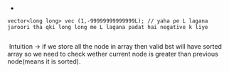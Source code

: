 *
```
vector<long long> vec (1,-99999999999999L); // yaha pe L lagana jaroori tha qki long long me L lagana padat hai negative k liye
​
```
​
Intuition -> if we store all the node in array then valid bst will have sorted array so we need to check wether current node is greater than previous node(means it is sorted).